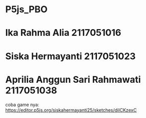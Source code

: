# P5js_PBO
# Ika Rahma Alia 2117051016
# Siska Hermayanti 2117051023
# Aprilia Anggun Sari Rahmawati 2117051038

coba game nya:
https://editor.p5js.org/siskahermayanti25/sketches/diICKzexC
